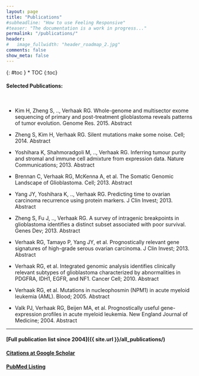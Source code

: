 ```yaml
---
layout: page
title: "Publications"
#subheadline: "How to use Feeling Responsive"
#teaser: "The documentation is a work in progress..."
permalink: "/publications/"
header:
#   image_fullwidth: "header_roadmap_2.jpg"
comments: false
show_meta: false
---
```


<div class="panel radius" markdown="1">
{: #toc }
*  TOC
{:toc}
</div>

#### Selected Publications:
<br>

*   Kim H, Zheng S, .., Verhaak RG. Whole-genome and multisector exome sequencing of primary and post-treatment glioblastoma reveals patterns of tumor evolution. Genome Res. 2015. Abstract
 
*   Zheng S, Kim H, Verhaak RG. Silent mutations make some noise. Cell; 2014. Abstract
 
*   Yoshihara K, Shahmoradgoli M, .., Verhaak RG. Inferring tumour purity and stromal and immune cell admixture from expression data. Nature Communications; 2013. Abstract

*   Brennan C, Verhaak RG, McKenna A, et al. The Somatic Genomic Landscape of Glioblastoma. Cell; 2013. Abstract

*   Yang JY, Yoshihara K, .., Verhaak RG. Predicting time to ovarian carcinoma recurrence using protein markers. J Clin Invest; 2013. Abstract

*   Zheng S, Fu J, .., Verhaak RG. A survey of intragenic breakpoints in glioblastoma identifies a distinct subset associated with poor survival. Genes Dev; 2013. Abstract

*   Verhaak RG, Tamayo P, Yang JY, et al. Prognostically relevant gene signatures of high-grade serous ovarian carcinoma. J Clin Invest; 2013. Abstract

*   Verhaak RG, et al. Integrated genomic analysis identifies clinically relevant subtypes of glioblastoma characterized by abnormalities in PDGFRA, IDH1, EGFR, and NF1. Cancer Cell; 2010.    Abstract

*   Verhaak RG, et al. Mutations in nucleophosmin (NPM1) in acute myeloid leukemia (AML). Blood; 2005. Abstract

*   Valk PJ, Verhaak RG, Beijen MA, et al. Prognostically useful gene-expression profiles in acute myeloid leukemia. New England Journal of Medicine; 2004. Abstract

***

#### [Full publication list since 2004]({{ site.url }}/all_publications/)

#### [Citations at Google Scholar](http://scholar.google.com/citations?user=qXdBk-gAAAAJ&hl=en)

#### [PubMed Listing](http://www.ncbi.nlm.nih.gov/pubmed?term=verhaak+r)
